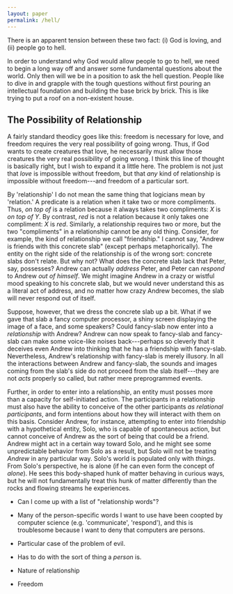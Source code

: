 ```yaml
---
layout: paper
permalink: /hell/
---
```


There is an apparent tension between these two fact: (i) God is loving, and (ii) people go to hell.


In order to understand why God would allow people to go to hell, we need to begin a long way off and answer some fundamental questions about the world.  Only then will we be in a position to ask the hell question.  People like to dive in and grapple with the tough questions without first pouring an intellectual foundation and building the base brick by brick.  This is like trying to put a roof on a non-existent house.


## The Possibility of Relationship ##

A fairly standard theodicy goes like this: freedom is necessary for love, and freedom requires the very real possibility of going wrong.  Thus, if God wants to create creatures that love, he necessarily must allow those creatures the very real possibility of going wrong.  I think this line of thought is basically right, but I wish to expand it a little here.  The problem is not just that *love* is impossible without freedom, but that *any* kind of relationship is impossible without freedom---and freedom of a particular sort.

By 'relationship' I do not mean the same thing that logicians mean by 'relation.'  A predicate is a relation when it take two or more compliments.  Thus, *on top of* is a relation because it always takes two compliments: $X$ is *on top of* $Y$.  By contrast, *red* is not a relation because it only takes one compliment: $X$ is *red*.  Similarly, a relationship requires two or more, but the two "compliments" in a relationship cannot be any old thing.  Consider, for example, the kind of relationship we call "friendship."  I cannot say, "Andrew is friends with this concrete slab" (except perhaps metaphorically).  The entity on the right side of the relationship is of the wrong sort: concrete slabs don't relate.  But why not?  What does the concrete slab lack that Peter, say, possesses?  Andrew can actually *address* Peter, and Peter can *respond* to Andrew *out of himself*.  We might imagine Andrew in a crazy or wistful mood speaking to his concrete slab, but we would never understand this as a literal act of address, and no matter how crazy Andrew becomes, the slab will never respond out of itself.

Suppose, however, that we dress the concrete slab up a bit.  What if we gave that slab a fancy computer processor, a shiny screen displaying the image of a face, and some speakers?  Could fancy-slab now enter into a *relationship* with Andrew?  Andrew can now speak to fancy-slab and fancy-slab can make some voice-like noises back---perhaps so cleverly that it deceives even Andrew into thinking that he has a friendship with fancy-slab.  Nevertheless, Andrew's relationship with fancy-slab is merely illusory.  In all the interactions between Andrew and fancy-slab, the sounds and images coming from the slab's side do not proceed from the slab itself---they are not *acts* properly so called, but rather mere preprogrammed events.

Further, in order to enter into a relationship, an entity must posses more than a capacity for self-initiated action.  The participants in a relationship must also have the ability to conceive of the other participants *as relational participants*, and form intentions about how they will interact with them on this basis.  Consider Andrew, for instance, attempting to enter into friendship with a hypothetical entity, Solo, who is capable of spontaneous action, but cannot conceive of Andrew as the sort of being that could be a friend.  Andrew might act in a certain way toward Solo, and he might see some unpredictable behavior from Solo as a result, but Solo will not be treating *Andrew* in any particular way.  Solo's world is populated only with *things*.  From Solo's perspective, he is alone (if he can even form the concept of *alone*).  He sees this body-shaped hunk of matter behaving in curious ways, but he will not fundamentally treat this hunk of matter differently than the rocks and flowing streams he experiences.


- Can I come up with a list of "relationship words"?
- Many of the person-specific words I want to use have been coopted by computer science (e.g. 'communicate', 'respond'), and this is troublesome because I want to deny that computers are persons.



- Particular case of the problem of evil.
- Has to do with the sort of thing a *person* is.
- Nature of relationship
- Freedom
